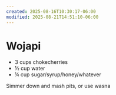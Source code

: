 ```yaml
---
created: 2025-08-16T10:30:17-06:00
modified: 2025-08-21T14:51:10-06:00
---
```


# Wojapi

- 3 cups chokecherries
- ½ cup water
- ¼ cup sugar/syrup/honey/whatever

Simmer down and mash pits, or use wasna
